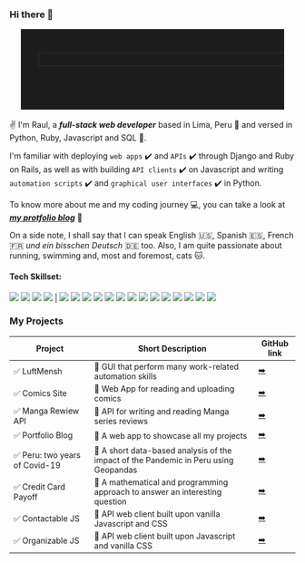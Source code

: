 ### Hi there 👋

<p align="center">
  <img src="./assets/profile.gif">
</p>

✌️ I'm Raul, a **_full-stack web developer_** based in Lima, Peru 📍 and versed in Python, Ruby, Javascript and SQL 💫.

I'm familiar with deploying `web apps` ✔️ and `APIs` ✔️ through Django and Ruby on Rails, as well as with building `API clients` ✔️ on Javascript and writing `automation scripts` ✔️ and `graphical user interfaces` ✔️ in Python.

To know more about me and my coding journey 💻, you can take a look at **_[my protfolio blog](https://raulheredia.herokuapp.com)_** 📌

On a side note, I shall say that I can speak English 🇺🇸, Spanish 🇪🇸, French 🇫🇷 _und ein bisschen Deutsch_ 🇩🇪 too. Also, I am quite passionate about running, swimming and, most and foremost, cats 🐱.

#### Tech Skillset:

<img width=7% src="https://cdn.jsdelivr.net/gh/devicons/devicon/icons/css3/css3-original.svg" /> <img width=7% src="https://cdn.jsdelivr.net/gh/devicons/devicon/icons/python/python-original.svg" /> <img width=7% src="https://cdn.jsdelivr.net/gh/devicons/devicon/icons/javascript/javascript-original.svg" /> <img width=7% src="https://cdn.jsdelivr.net/gh/devicons/devicon/icons/ruby/ruby-plain-wordmark.svg" /> | <img width=7% src="https://cdn.jsdelivr.net/gh/devicons/devicon/icons/django/django-plain-wordmark.svg" /> <img width=7% src="https://cdn.jsdelivr.net/gh/devicons/devicon/icons/rails/rails-plain-wordmark.svg" /> <img width=7% src="https://cdn.jsdelivr.net/gh/devicons/devicon/icons/pandas/pandas-original-wordmark.svg" /> <img width=7% src="https://cdn.jsdelivr.net/gh/devicons/devicon/icons/numpy/numpy-original-wordmark.svg" /> <img width=7% src="https://cdn.jsdelivr.net/gh/devicons/devicon/icons/jupyter/jupyter-original-wordmark.svg" /> <img width=7% src="https://cdn.jsdelivr.net/gh/devicons/devicon/icons/bootstrap/bootstrap-plain-wordmark.svg" /> <img width=7% src="https://cdn.jsdelivr.net/gh/devicons/devicon/icons/postgresql/postgresql-original-wordmark.svg" /> <img width=7% src="https://cdn.jsdelivr.net/gh/devicons/devicon/icons/anaconda/anaconda-original-wordmark.svg" /> <img width=7% src="https://cdn.jsdelivr.net/gh/devicons/devicon/icons/vscode/vscode-original.svg" /> <img width=7% src="https://cdn.jsdelivr.net/gh/devicons/devicon/icons/heroku/heroku-original.svg" /> <img width=7% src="https://cdn.jsdelivr.net/gh/devicons/devicon/icons/react/react-original-wordmark.svg" /> <img width=7% src="https://cdn.jsdelivr.net/gh/devicons/devicon/icons/qt/qt-original.svg" /> <img width=7% src="https://cdn.jsdelivr.net/gh/devicons/devicon/icons/git/git-original.svg" /> <img width=7% src="https://cdn.jsdelivr.net/gh/devicons/devicon/icons/github/github-original-wordmark.svg" />

### My Projects

| **Project**                    | **Short Description**                                                                | **GitHub link**                                           |
| ------------------------------ | ------------------------------------------------------------------------------------ | --------------------------------------------------------- |
| ✅ LuftMensh                   | 🔴 GUI that perform many work-related automation skills                              | [➡️](https://github.com/lheredias/Luftmensch)             |
| ✅ Comics Site                 | 🔴 Web App for reading and uploading comics                                          | [➡️](https://github.com/lheredias/comics-site)            |
| ✅ Manga Rewiew API            | 🔴 API for writing and reading Manga series reviews                                  | [➡️](https://github.com/lheredias/manga-review-API)       |
| ✅ Portfolio Blog              | 🔴 A web app to showcase all my projects                                             | [➡️](https://github.com/lheredias/portfolio-blog)         |
| ✅ Peru: two years of Covid-19 | 🔴 A short data-based analysis of the impact of the Pandemic in Peru using Geopandas | [➡️](https://github.com/lheredias/covid19-peru-map)       |
| ✅ Credit Card Payoff          | 🔴 A mathematical and programming approach to answer an interesting question         | [➡️](https://github.com/lheredias/credit-card-payoff)     |
| ✅ Contactable JS              | 🔴 API web client built upon vanilla Javascript and CSS                              | [➡️](https://github.com/lheredias/contactable-API-client) |
| ✅ Organizable JS              | 🔴 API web client built upon Javascript and vanilla CSS                              | [➡️](https://github.com/lheredias/organizable)            |

